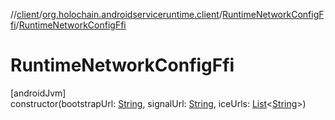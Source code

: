 //[client](../../../index.md)/[org.holochain.androidserviceruntime.client](../index.md)/[RuntimeNetworkConfigFfi](index.md)/[RuntimeNetworkConfigFfi](-runtime-network-config-ffi.md)

# RuntimeNetworkConfigFfi

[androidJvm]\
constructor(bootstrapUrl: [String](https://kotlinlang.org/api/core/kotlin-stdlib/kotlin/-string/index.html), signalUrl: [String](https://kotlinlang.org/api/core/kotlin-stdlib/kotlin/-string/index.html), iceUrls: [List](https://kotlinlang.org/api/core/kotlin-stdlib/kotlin.collections/-list/index.html)&lt;[String](https://kotlinlang.org/api/core/kotlin-stdlib/kotlin/-string/index.html)&gt;)